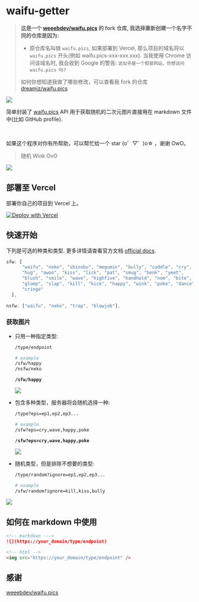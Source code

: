 # waifu-getter

>  **这是一个 [weeebdev/waifu.pics](https://github.com/weeebdev/waifu.pics) 的 fork 仓库, 我选择重新创建一个名字不同的仓库是因为:**
>
> - 原仓库名叫做 `waifu.pics`, 如果部署到 Vercel, 那么项目的域名将以 `waifu.pics` 开头(例如 waifu.pics-xxx-xxx.xxx). 
>   当我使用 Chrome 访问该域名时, 我会收到 Google 的警告: `这似乎是一个假冒网站，你想访问 waifu.pics 吗?`
>
> 如何你想知道我做了哪些修改，可以查看我 fork 的仓库 [dreamjz/waifu.pics](https://github.com/dreamjz/waifu.pics) 

![](https://political-capable-roll.glitch.me/get/@dreamjz-waifu-getter?theme=rule34)

简单封装了 [waifu.pics](https://waifu.pics/) API 用于获取随机的二次元图片直接用在 markdown 文件中(比如 GitHub profile). 

<br/>

如果这个程序对你有所帮助，可以帮忙给一个 star  (o゜▽゜)o☆ ，谢谢 OwO。

> 随机 Wink OvO

<img align="left" src="https://waifu-getter.vercel.app/sfw?eps=wink" />

<br />




## 部署至 Vercel

部署你自己的项目到 Vercel 上。

[![Deploy with Vercel](https://vercel.com/button)](https://vercel.com/new/clone?repository-url=https://github.com/dreamjz/waifu-getter)

## 快速开始

下列是可选的种类和类型. 更多详情请查看官方文档 [official docs](https://waifu.pics/docs).

```js
sfw: [
      "waifu", "neko", "shinobu", "megumin", "bully", "cuddle", "cry",
      "hug", "awoo", "kiss", "lick", "pat", "smug", "bonk", "yeet", 
      "blush", "smile", "wave", "highfive", "handhold", "nom", "bite", 
      "glomp", "slap", "kill", "kick", "happy", "wink", "poke", "dance",
      "cringe"
  ],
    
nsfw: ["waifu", "neko", "trap", "blowjob"],
```

### 获取图片

- 只用一种指定类型:
  ```sh
  /type/endpoint
  
  # example
  /sfw/happy
  /nsfw/neko
  ```

  **`/sfw/happy`**

  ![](https://waifu-getter.vercel.app/sfw/happy)

- 包含多种类型，服务器将会随机选择一种:

  ```sh
  /type?eps=ep1,ep2,ep3...
  
  # example
  /sfw?eps=cry,wave,happy,poke
  ```

  **`/sfw?eps=cry,wave,happy,poke`**

  ![](https://waifu-getter.vercel.app/sfw?eps=cry,wave,happy,poke)

- 随机类型，但是排除不想要的类型:

  ```sh
  /type/random?ignore=ep1,ep2,ep3...
  
  # example
  /sfw/random?ignore=kill,kiss,bully
  ```

![](https://waifu-getter.vercel.app/sfw/random?ignore=kill,kiss,bully)

## 如何在 markdown 中使用

```markdown
<!-- markdown --->
![](https://your_domain/type/endpoint)

<!-- html -->
<img src="https://your_domain/type/endpoint" />
```

## 感谢

[weeebdev/waifu.pics](https://github.com/weeebdev/waifu.pics)

